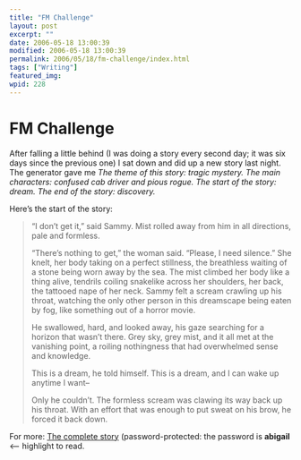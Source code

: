 ```yaml
---
title: "FM Challenge"
layout: post
excerpt: ""
date: 2006-05-18 13:00:39
modified: 2006-05-18 13:00:39
permalink: 2006/05/18/fm-challenge/index.html
tags: ["Writing"]
featured_img: 
wpid: 228
---
```


# FM Challenge

After falling a little behind (I was doing a story every second day; it was six days since the previous one) I sat down and did up a new story last night. The generator gave me *The theme of this story: tragic mystery. The main characters: confused cab driver and pious rogue. The start of the story: dream. The end of the story: discovery.*

Here’s the start of the story:

> “I don’t get it,” said Sammy. Mist rolled away from him in all directions, pale and formless.
> 
> “There’s nothing to get,” the woman said. “Please, I need silence.” She knelt, her body taking on a perfect stillness, the breathless waiting of a stone being worn away by the sea. The mist climbed her body like a thing alive, tendrils coiling snakelike across her shoulders, her back, the tattooed nape of her neck. Sammy felt a scream crawling up his throat, watching the only other person in this dreamscape being eaten by fog, like something out of a horror movie.
> 
> He swallowed, hard, and looked away, his gaze searching for a horizon that wasn’t there. Grey sky, grey mist, and it all met at the vanishing point, a roiling nothingness that had overwhelmed sense and knowledge.
> 
> This is a dream, he told himself. This is a dream, and I can wake up anytime I want–
> 
> Only he couldn’t. The formless scream was clawing its way back up his throat. With an effort that was enough to put sweat on his brow, he forced it back down.

For more: [The complete story](http://www.patrickjohanneson.com/deardiary/fiction/short/family-reunion/) (password-protected: the password is **abigail** &lt;– highlight to read.